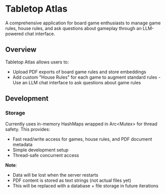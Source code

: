 # Tabletop Atlas

A comprehensive application for board game enthusiasts to manage game rules, house rules, and ask questions about gameplay through an LLM-powered chat interface.

## Overview

Tabletop Atlas allows users to:
- Upload PDF exports of board game rules and store embeddings
- Add custom "House Rules" for each game to augment standard rules - Use an LLM chat interface to ask questions about game rules

## Development

### Storage

Currently uses in-memory HashMaps wrapped in Arc<Mutex<T>> for thread safety. This provides:
- Fast read/write access for games, house rules, and PDF document metadata
- Simple development setup
- Thread-safe concurrent access

**Note**:
- Data will be lost when the server restarts
- PDF content is stored as text strings (not actual files yet)
- This will be replaced with a database + file storage in future iterations
